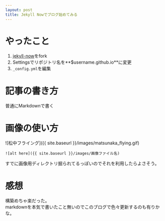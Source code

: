 ```yaml
---
layout: post
title: Jekyll Nowでブログ始めてみる
---
```


# やったこと
1. [jekyll-now](https://github.com/barryclark/jekyll-now)をfork
1. Settingsでリポジトリ名を**$username.github.io**に変更
1. ```_config.yml```を編集

# 記事の書き方
普通にMarkdownで書く

# 画像の使い方
![松中フライング]({{ site.baseurl }}/images/matsunaka_flying.gif)
```
![alt here]({{ site.baseurl }}/images/画像ファイル名)
```
すでに画像用ディレクトリ掘られてるっぽいのでそれを利用したらよさそう。

# 感想
構築めちゃ楽だった。  
markdownを本気で書いたこと無いのでこのブログで色々更新するのも有りかな。

